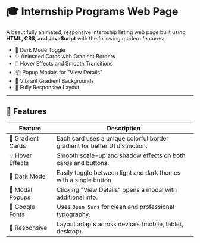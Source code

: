 # 🎓 Internship Programs Web Page

A beautifully animated, responsive internship listing web page built using **HTML, CSS, and JavaScript** with the following modern features:

- 🌙 Dark Mode Toggle
- ✨ Animated Cards with Gradient Borders
- 🖱️ Hover Effects and Smooth Transitions
- 📦 Popup Modals for "View Details"
- 🎨 Vibrant Gradient Backgrounds
- 📱 Fully Responsive Layout

---

## 🔧 Features

| Feature         | Description |
|----------------|-------------|
| 🌈 Gradient Cards | Each card uses a unique colorful border gradient for better UI distinction. |
| 💡 Hover Effects | Smooth scale-up and shadow effects on both cards and buttons. |
| 🌙 Dark Mode | Easily toggle between light and dark themes with a single button. |
| 💬 Modal Popups | Clicking "View Details" opens a modal with additional info. |
| 🧠 Google Fonts | Uses `Open Sans` for clean and professional typography. |
| 📱 Responsive | Layout adapts across devices (mobile, tablet, desktop). |

